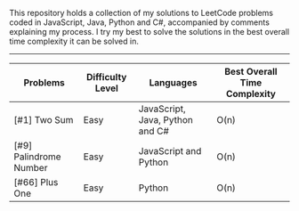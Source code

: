 This repository holds a collection of my solutions to LeetCode problems coded in JavaScript, Java, Python and C#, accompanied by comments explaining my process. I try my best to solve the solutions in the best overall time complexity it can be solved in. 



------------------------------------------------------------------------------------------------------------

Problems | Difficulty Level | Languages | Best Overall Time Complexity 
--- | --- | --- | ---
[#1] Two Sum | Easy | JavaScript, Java, Python and C# | O(n) 
[#9] Palindrome Number | Easy | JavaScript and Python | O(n) 
[#66] Plus One | Easy | Python | O(n) 
